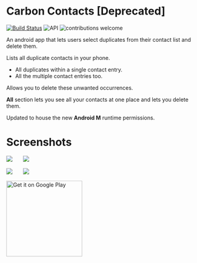 Carbon Contacts [Deprecated]
================
[![Build Status](https://travis-ci.org/abhijith0505/CarbonContacts.svg?branch=master)](https://travis-ci.org/abhijith0505/CarbonContacts)	![API](https://img.shields.io/badge/API-15-blue.svg)	![contributions welcome](https://img.shields.io/badge/contributions-welcome-orange.svg)

An android app that lets users select duplicates from their contact list and delete them.

Lists all duplicate contacts in your phone.
  - All duplicates within a single contact entry.
  - All the multiple contact entries too.
 
Allows you to delete these unwanted occurrences.

<strong>All</strong> section lets you see all your contacts at one place and lets you delete them.

Updated to house the new <strong>Android M</strong> runtime permissions.

# Screenshots

![    ](Screenshots/sc1_2.png?raw=true)&nbsp;&nbsp;&nbsp;&nbsp;&nbsp;&nbsp;&nbsp;![    ](Screenshots/sc2_2.png?raw=true)

![    ](Screenshots/sc3_2.png?raw=true)&nbsp;&nbsp;&nbsp;&nbsp;&nbsp;&nbsp;&nbsp;![    ](Screenshots/sc4_2.png?raw=true)
 

 
<a href='https://play.google.com/store/apps/details?id=abhijith.carboncontacts&utm_source=global_co&utm_medium=prtnr&utm_content=Mar2515&utm_campaign=PartBadge&pcampaignid=MKT-Other-global-all-co-prtnr-py-PartBadge-Mar2515-1'><img alt='Get it on Google Play' src='https://play.google.com/intl/en_us/badges/images/generic/en_badge_web_generic.png' width="200px"/></a>

